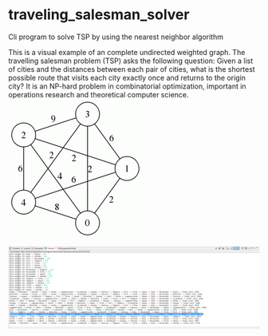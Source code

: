# traveling_salesman_solver
Cli program to solve TSP by using the nearest neighbor algorithm

This is a visual example of an complete undirected weighted graph. The travelling salesman problem (TSP) asks the following question: Given a list of cities and the distances between each pair of cities, what is the shortest possible route that visits each city exactly once and returns to the origin city? It is an NP-hard problem in combinatorial optimization, important in operations research and theoretical computer science.
![alt tag](https://github.com/paulyv/traveling_salesman_solver/raw/master/example_complete_undirected_weighted_graph.gif)

![alt tag](https://github.com/paulyv/traveling_salesman_solver/raw/master/screenshot.png)

